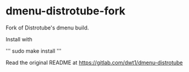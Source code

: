 # dmenu-distrotube-fork
Fork of Distrotube's dmenu build.

Install with 

'''
sudo make install
'''

Read the original README at https://gitlab.com/dwt1/dmenu-distrotube
